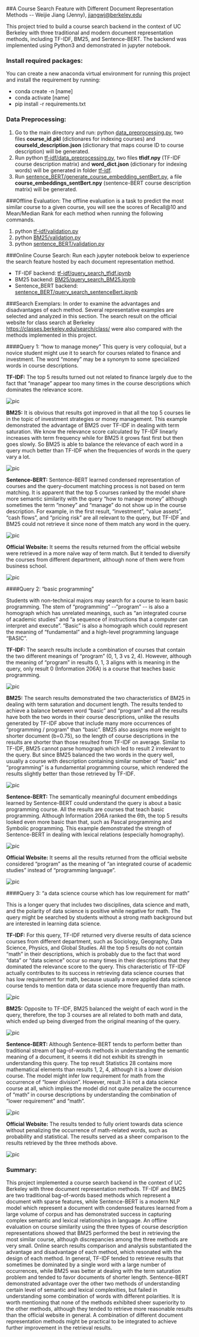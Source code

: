 
##A Course Search Feature with Different Document Representation Methods 
-- Weijie Jiang (Jenny), jiangwj@berkeley.edu

This project tried to build a course search backend in the context of UC Berkeley with three traditional and modern document representation methods, including TF-IDF, BM25, and Sentence-BERT. The backend was implemented using Python3 and demonstrated in jupyter notebook. 

### Install required packages:
You can create a new anaconda virtual environment for running this project and install the requirement by running: 

* conda create -n [name]
* conda activate [name]
* pip install -r requirements.txt

### Data Preprocessing:
1. Go to the main directory and run: python [data\_preprocessing.py](https://github.com/fabulosa/Course_Search/blob/master/data_preprocessing.py), 
two files **course\_id.pkl** (dictionares for indexing courses) and **courseId\_description.json** (dictionary that maps course ID to course description) will be generated. 
2. Run python [tf-idf/data_preprocessing.py](https://github.com/fabulosa/Course_Search/blob/master/tf-idf/data_preprocessing.py), two files **tfidf.npy** (TF-IDF course description matrix) and **word_dict.json** (dictionary for indexing words) will be generated in folder [tf-idf](https://github.com/fabulosa/Course_Search/tree/master/tf-idf).
3. Run [sentence\_BERT/generate\_course\_embedding\_sentBert.py](https://github.com/fabulosa/Course_Search/blob/master/sentence_BERT/generate_course_embedding_sentBert.py), a file **course\_embeddings\_sentBert.npy** (sentence-BERT course description matrix) will be generated.

###Offline Evaluation:
The offline evaluation is a task to predict the most similar course to a given course, you will see the scores of Recall@10 and Mean/Median Rank for each method when running the following commands.

1. python [tf-idf/validation.py](https://github.com/fabulosa/Course_Search/blob/master/tf-idf/validation.py)
2. python [BM25/validation.py](https://github.com/fabulosa/Course_Search/blob/master/BM25/validation.py)
3. python [sentence_BERT/validation.py](https://github.com/fabulosa/Course_Search/blob/master/sentence_BERT/validation.py)

###Online Course Search:
Run each jupyter notebook below to experience the search feature hosted by each document representation method.

* TF-IDF backend: [tf-idf/query\_search\_tfidf.ipynb](https://github.com/fabulosa/Course_Search/blob/master/tf-idf/query_search_tfidf.ipynb)
* BM25 backend: [BM25/query\_search\_BM25.ipynb](https://github.com/fabulosa/Course_Search/blob/master/BM25/query_search_BM25.ipynb)
* Sentence_BERT backend: [sentence\_BERT/query\_search\_sentenceBert.ipynb](https://github.com/fabulosa/Course_Search/blob/master/sentence_BERT/query_search_sentenceBert.ipynb)

###Search Exemplars:
In order to examine the advantages and disadvantages of each method. Several representative examples are selected and analyzed in this section. The search result on the official website for class search at Berkeley https://classes.berkeley.edu/search/class/ were also compared with the methods implemented in this project.

####Query 1: “how to manage money” 
This query is very colloquial, but a novice student might use it to search for courses related to finance and investment. The word “money” may be a synonym to some specialized words in course descriptions.     

**TF-IDF:** The top 5 results turned out not related to finance largely due to the fact that “manage” appear too many times in the course descriptions which dominates the relevance score. 

![pic](pics/q1-tfidf.png)

**BM25:** It is obvious that results got improved in that all the top 5 courses lie in the topic of investment strategies or money management. This example demonstrated the advantage of BM25 over TF-IDF in dealing with term saturation. We know the relevance score calculated by TF-IDF linearly increases with term frequency while for BM25 it grows fast first but then goes slowly. So BM25 is able to balance the relevance of each word in a query much better than TF-IDF when the frequencies of words in the query vary a lot.   

![pic](pics/q1-bm25.png)


**Sentence-BERT:** Sentence-BERT learned condensed representation of courses and the query-document matching process is not based on term matching. It is apparent that the top 5 courses ranked by the model share more semantic similarity with the query “how to manage money” although sometimes the term “money” and “manage” do not show up in the course description. For example, in the first result, “investment”, “value assets”, “cash flows”, and “pricing risk” are all relevant to the query, but TF-IDF and BM25 could not retrieve it since none of them match any word in the query. 

![pic](pics/q1-sentbert.png)

**Official Website:** It seems the results returned from the official website were retrieved in a more naïve way of term match. But it tended to diversify the courses from different department, although none of them were from business school.

![pic](pics/q1-website.png)


####Query 2: “basic programming”

Students with non-technical majors may search for a course to learn basic programming. The stem of “programming” --“program” -- is also a homograph which has unrelated meanings, such as “an integrated course of academic studies” and “a sequence of instructions that a computer can interpret and execute”. “Basic” is also a homograph which could represent the meaning of “fundamental” and a high-level programming language “BASIC”.

**TF-IDF:** The search results include a combination of courses that contain the two different meanings of “program” (0, 1, 3 vs 2, 4). However, although the meaning of “program” in results 0, 1, 3 aligns with is meaning in the query, only result 0 (Information 206A) is a course that teaches basic programming. 

![pic](pics/q2-tfidf.png)

**BM25:** The search results demonstrated the two characteristics of BM25 in dealing with term saturation and document length. The results tended to achieve a balance between word “basic” and “program” and all the results have both the two words in their course descriptions, unlike the results generated by TF-IDF above that include many more occurrences of “programming / program” than “basic”. BM25 also assigns more weight to shorter document (b=0.75), so the length of course descriptions in the results are shorter than those resulted from TF-IDF on average. Similar to TF-IDF, BM25 cannot parse homograph which led to result 2 irrelevant to the query. But since BM25 balanced the two words in the query well, usually a course with description containing similar number of “basic” and “programming” is a fundamental programming course, which rendered the results slightly better than those retrieved by TF-IDF.

![pic](pics/q2-bm25.png)

**Sentence-BERT:** The semantically meaningful document embeddings learned by Sentence-BERT could understand the query is about a basic programming course. All the results are courses that teach basic programming. Although Information 206A ranked the 6th, the top 5 results looked even more basic than that, such as Pascal programming and Symbolic programming. This example demonstrated the strength of Sentence-BERT in dealing with lexical relations (especially homography). 

![pic](pics/q2-sentbert.png)

**Official Website:** It seems all the results returned from the official website considered “program” as the meaning of “an integrated course of academic studies” instead of “programming language”.

![pic](pics/q2-website.png)


####Query 3: “a data science course which has low requirement for math”

This is a longer query that includes two disciplines, data science and math, and the polarity of data science is positive while negative for math. The query might be searched by students without a strong math background but are interested in learning data science. 

**TF-IDF:** For this query, TF-IDF returned very diverse results of data science courses from different department, such as Sociology, Geography, Data Science, Physics, and Global Studies. All the top 5 results do not contain “math” in their descriptions, which is probably due to the fact that word “data” or “data science” occur so many times in their descriptions that they dominated the relevance score to the query. This characteristic of TF-IDF actually contributes to its success in retrieving data science courses that has low requirement for math, because usually a more applied data science course tends to mention data or data science more frequently than math.

![pic](pics/q3-tfidf.png)

**BM25:** Opposite to TF-IDF, BM25 balanced the weight of each word in the query, therefore, the top 3 courses are all related to both math and data, which ended up being diverged from the original meaning of the query. 

![pic](pics/q3-bm25.png)

**Sentence-BERT:** Although Sentence-BERT tends to perform better than traditional stream of bag-of-words methods in understanding the semantic meaning of a document, it seems it did not exhibit its strength in understanding this query. The top result Statistics 28 contains more mathematical elements than results 1, 2, 4, although it is a lower division course. The model might infer low requirement for math from the occurrence of “lower division”. However, result 3 is not a data science course at all, which implies the model did not quite penalize the occurrence of “math” in course descriptions by understanding the combination of “lower requirement” and “math”.   

![pic](pics/q3-sentbert.png)

**Official Website:** The results tended to fully orient towards data science without penalizing the occurrence of math-related words, such as probability and statistical. The results served as a sheer comparison to the results retrieved by the three methods above.

![pic](pics/q3-website.png)

### Summary:

This project implemented a course search backend in the context of UC Berkeley with three document representation methods. TF-IDF and BM25 are two traditional bag-of-words based methods which represent a document with sparse features, while Sentence-BERT is a modern NLP model which represent a document with condensed features learned from a large volume of corpus and has demonstrated success in capturing complex semantic and lexical relationships in language. An offline evaluation on course similarity using the three types of course description representations showed that BM25 performed the best in retrieving the most similar course, although discrepancies among the three methods are very small. Online search results comparison and analysis substantiated the advantage and disadvantage of each method, which resonated with the design of each method. In general, TF-IDF tended to retrieve results that sometimes be dominated by a single word with a large number of occurrences, while BM25 was better at dealing with the term saturation problem and tended to favor documents of shorter length. Sentence-BERT demonstrated advantage over the other two methods of understanding certain level of semantic and lexical complexities, but failed in understanding some combination of words with different polarities. It is worth mentioning that none of the methods exhibited sheer superiority to the other methods, although they tended to retrieve more reasonable results than the official website in general. A combination of different document representation methods might be practical to be integrated to achieve further improvement in the retrieval results.   




